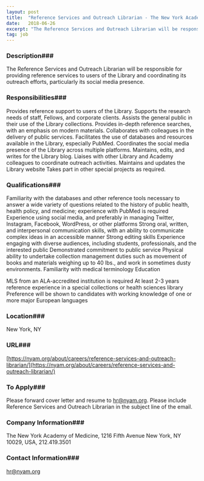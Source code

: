 ```yaml
---
layout: post
title:  "Reference Services and Outreach Librarian - The New York Academy of Medicine"
date:   2018-06-26
excerpt: "The Reference Services and Outreach Librarian will be responsible for providing reference services to users of the Library and coordinating its outreach efforts, particularly its social media presence."
tag: job
---
```


### Description###

The Reference Services and Outreach Librarian will be responsible for providing reference services to users of the Library and coordinating its outreach efforts, particularly its social media presence.


### Responsibilities###

Provides reference support to users of the Library.
Supports the research needs of staff, Fellows, and corporate clients.
Assists the general public in their use of the Library collections.
Provides in-depth reference searches, with an emphasis on modern materials. 
Collaborates with colleagues in the delivery of public services.
Facilitates the use of databases and resources available in the Library, especially PubMed.
Coordinates the social media presence of the Library across multiple platforms.
Maintains, edits, and writes for the Library blog.
Liaises with other Library and Academy colleagues to coordinate outreach activities.
Maintains and updates the Library website
Takes part in other special projects as required.


### Qualifications###

Familiarity with the databases and other reference tools necessary to answer a wide variety of questions related to the history of public health, health policy, and medicine; experience with PubMed is required
Experience using social media, and preferably in managing Twitter, Instagram, Facebook, WordPress, or other platforms
Strong oral, written, and interpersonal communication skills, with an ability to communicate complex ideas in an accessible manner
Strong editing skills
Experience engaging with diverse audiences, including students, professionals, and the interested public
Demonstrated commitment to public service
Physical ability to undertake collection management duties such as movement of books and materials weighing up to 40 lbs., and work in sometimes dusty environments.
Familiarity with medical terminology
Education

MLS from an ALA-accredited institution is required
At least 2-3 years reference experience in a special collections or health sciences library
Preference will be shown to candidates with working knowledge of one or more major European languages




### Location###

New York, NY


### URL###

[https://nyam.org/about/careers/reference-services-and-outreach-librarian/](https://nyam.org/about/careers/reference-services-and-outreach-librarian/)

### To Apply###

Please forward cover letter and resume to hr@nyam.org. Please include Reference Services and Outreach Librarian in the subject line of the email.


### Company Information###

The New York Academy of Medicine, 1216 Fifth Avenue
New York, NY 10029, USA, 212.419.3501


### Contact Information###

hr@nyam.org

